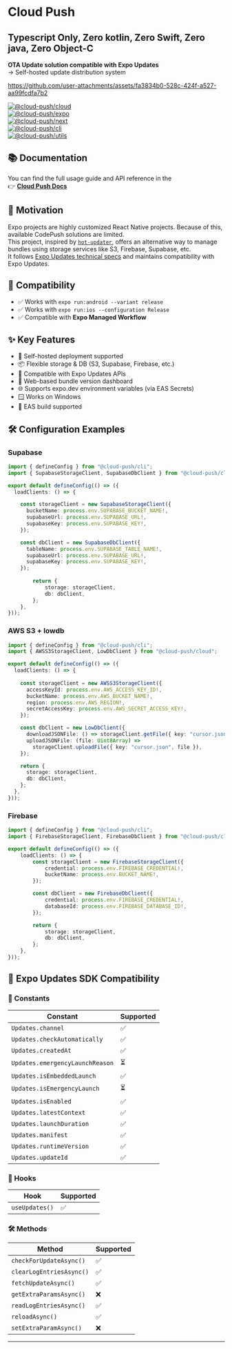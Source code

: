 # Cloud Push

## **Typescript Only, Zero kotlin, Zero Swift, Zero java, Zero Object-C**

**OTA Update solution compatible with Expo Updates**  
→ Self-hosted update distribution system

https://github.com/user-attachments/assets/fa3834b0-528c-424f-a527-aa99fcdfa7b2

[![@cloud-push/cloud](https://img.shields.io/badge/@cloud--push/cloud-v1.1.3-blue)](https://www.npmjs.com/package/@cloud-push/cloud)  
[![@cloud-push/expo](https://img.shields.io/badge/@cloud--push/expo-v1.1.3-blue)](https://www.npmjs.com/package/@cloud-push/expo)  
[![@cloud-push/next](https://img.shields.io/badge/@cloud--push/next-v1.1.3-blue)](https://www.npmjs.com/package/@cloud-push/next)  
[![@cloud-push/cli](https://img.shields.io/badge/@cloud--push/cli-v1.1.3-blue)](https://www.npmjs.com/package/@cloud-push/expo)  
[![@cloud-push/utils](https://img.shields.io/badge/@cloud--push/utils-v1.1.3-blue)](https://www.npmjs.com/package/@cloud-push/next)  



## 📚 Documentation

You can find the full usage guide and API reference in the  
👉 [**Cloud Push Docs**](https://doyoonkim12345.github.io/cloud-push/)

## 🚀 Motivation

Expo projects are highly customized React Native projects. Because of this, available CodePush solutions are limited.  
This project, inspired by [`hot-updater`](https://github.com/gronxb/hot-updater), offers an alternative way to manage bundles using storage services like S3, Firebase, Supabase, etc.  
It follows [Expo Updates technical specs](https://docs.expo.dev/technical-specs/expo-updates-1/) and maintains compatibility with Expo Updates.


## 🧪 Compatibility

- ✅ Works with `expo run:android --variant release`
- ✅ Works with `expo run:ios --configuration Release`
- ✅ Compatible with **Expo Managed Workflow**
## ✨ Key Features

- 📡 Self-hosted deployment supported
- 📦 Flexible storage & DB (S3, Supabase, Firebase, etc.)
- 🔄 Compatible with Expo Updates APIs
- 💾 Web-based bundle version dashboard
- 🌐 Supports expo.dev environment variables (via EAS Secrets)
- 🪟 Works on Windows
- 🧪 EAS build supported


## 🛠 Configuration Examples

### Supabase

```ts
import { defineConfig } from "@cloud-push/cli";
import { SupabaseStorageClient, SupabaseDbClient } from "@cloud-push/cloud";

export default defineConfig(() => ({
  loadClients: () => {

    const storageClient = new SupabaseStorageClient({
      bucketName: process.env.SUPABASE_BUCKET_NAME!,
      supabaseUrl: process.env.SUPABASE_URL!,
      supabaseKey: process.env.SUPABASE_KEY!,
    });

    const dbClient = new SupabaseDbClient({
      tableName: process.env.SUPABASE_TABLE_NAME!,
      supabaseUrl: process.env.SUPABASE_URL!,
      supabaseKey: process.env.SUPABASE_KEY!,
    });
    
		return {
			storage: storageClient,
			db: dbClient,
		};
	},
}));
```

### AWS S3 + lowdb

```ts
import { defineConfig } from "@cloud-push/cli";
import { AWSS3StorageClient, LowDbClient } from "@cloud-push/cloud";

export default defineConfig(() => ({
  loadClients: () => {
    
    const storageClient = new AWSS3StorageClient({
      accessKeyId: process.env.AWS_ACCESS_KEY_ID!,
      bucketName: process.env.AWS_BUCKET_NAME!,
      region: process.env.AWS_REGION!,
      secretAccessKey: process.env.AWS_SECRET_ACCESS_KEY!,
    });

    const dbClient = new LowDbClient({
      downloadJSONFile: () => storageClient.getFile({ key: "cursor.json" }),
      uploadJSONFile: (file: Uint8Array) =>
        storageClient.uploadFile({ key: "cursor.json", file }),
    });

    return {
      storage: storageClient,
      db: dbClient,
    };
  },
}));
```

### Firebase

```ts
import { defineConfig } from "@cloud-push/cli";
import { FirebaseStorageClient, FirebaseDbClient } from "@cloud-push/cloud";

export default defineConfig(() => ({
  	loadClients: () => {
		const storageClient = new FirebaseStorageClient({
			credential: process.env.FIREBASE_CREDENTIAL!,
			bucketName: process.env.BUCKET_NAME!,
		});

		const dbClient = new FirebaseDbClient({
			credential: process.env.FIREBASE_CREDENTIAL!,
			databaseId: process.env.FIREBASE_DATABASE_ID!,
		});

		return {
			storage: storageClient,
			db: dbClient,
		};
	},
}));
```

## 📘 Expo Updates SDK Compatibility

### 🧱 Constants

| Constant                      | Supported |
|------------------------------|-----------|
| `Updates.channel`            | ✅        |
| `Updates.checkAutomatically` | ✅        |
| `Updates.createdAt`          | ✅        |
| `Updates.emergencyLaunchReason` | ⏳    |
| `Updates.isEmbeddedLaunch`   | ✅        |
| `Updates.isEmergencyLaunch`  | ⏳        |
| `Updates.isEnabled`          | ✅        |
| `Updates.latestContext`      | ✅        |
| `Updates.launchDuration`     | ✅        |
| `Updates.manifest`           | ✅        |
| `Updates.runtimeVersion`     | ✅        |
| `Updates.updateId`           | ✅        |

### 🧩 Hooks

| Hook           | Supported |
|----------------|-----------|
| `useUpdates()` | ✅        |

### 🛠 Methods

| Method                  | Supported |
|-------------------------|-----------|
| `checkForUpdateAsync()` | ✅        |
| `clearLogEntriesAsync()`| ✅        |
| `fetchUpdateAsync()`    | ✅        |
| `getExtraParamsAsync()` | ❌        |
| `readLogEntriesAsync()` | ✅        |
| `reloadAsync()`         | ✅        |
| `setExtraParamAsync()`  | ❌        |

---
